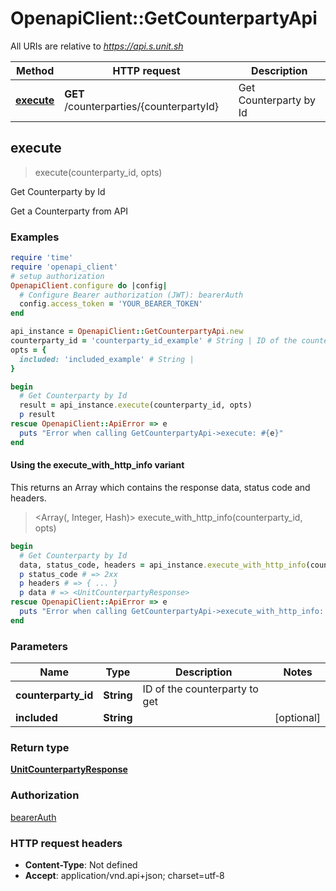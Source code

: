 # OpenapiClient::GetCounterpartyApi

All URIs are relative to *https://api.s.unit.sh*

| Method | HTTP request | Description |
| ------ | ------------ | ----------- |
| [**execute**](GetCounterpartyApi.md#execute) | **GET** /counterparties/{counterpartyId} | Get Counterparty by Id |


## execute

> <UnitCounterpartyResponse> execute(counterparty_id, opts)

Get Counterparty by Id

Get a Counterparty from API 

### Examples

```ruby
require 'time'
require 'openapi_client'
# setup authorization
OpenapiClient.configure do |config|
  # Configure Bearer authorization (JWT): bearerAuth
  config.access_token = 'YOUR_BEARER_TOKEN'
end

api_instance = OpenapiClient::GetCounterpartyApi.new
counterparty_id = 'counterparty_id_example' # String | ID of the counterparty to get
opts = {
  included: 'included_example' # String | 
}

begin
  # Get Counterparty by Id
  result = api_instance.execute(counterparty_id, opts)
  p result
rescue OpenapiClient::ApiError => e
  puts "Error when calling GetCounterpartyApi->execute: #{e}"
end
```

#### Using the execute_with_http_info variant

This returns an Array which contains the response data, status code and headers.

> <Array(<UnitCounterpartyResponse>, Integer, Hash)> execute_with_http_info(counterparty_id, opts)

```ruby
begin
  # Get Counterparty by Id
  data, status_code, headers = api_instance.execute_with_http_info(counterparty_id, opts)
  p status_code # => 2xx
  p headers # => { ... }
  p data # => <UnitCounterpartyResponse>
rescue OpenapiClient::ApiError => e
  puts "Error when calling GetCounterpartyApi->execute_with_http_info: #{e}"
end
```

### Parameters

| Name | Type | Description | Notes |
| ---- | ---- | ----------- | ----- |
| **counterparty_id** | **String** | ID of the counterparty to get |  |
| **included** | **String** |  | [optional] |

### Return type

[**UnitCounterpartyResponse**](UnitCounterpartyResponse.md)

### Authorization

[bearerAuth](../README.md#bearerAuth)

### HTTP request headers

- **Content-Type**: Not defined
- **Accept**: application/vnd.api+json; charset=utf-8

